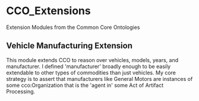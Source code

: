 # CCO_Extensions
Extension Modules from the Common Core Ontologies

## Vehicle Manufacturing Extension

This module extends CCO to reason over vehicles, models, years, and manufacturer. I defined 'manufacturer' broadly enough to be easily extendable to other types of commodities than just vehicles. My core strategy is to assert that manufacturers like General Motors are instances of some cco:Organization that is the 'agent in' some Act of Artifact Processing.
